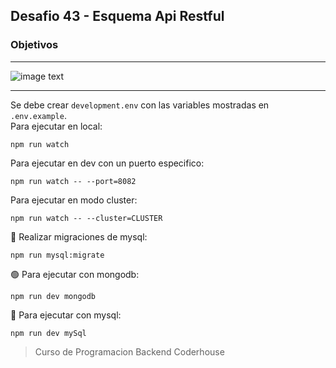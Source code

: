 ## Desafio 43 - Esquema Api Restful

### Objetivos

---

![image text](https://raw.githubusercontent.com/AlejandroD-A/Coderhouse-desafios/main/desafio-43/consigna-43.PNG)

---

Se debe crear `development.env` con las variables mostradas en `.env.example`.  
Para ejecutar en local:

```
npm run watch
```

Para ejecutar en dev con un puerto especifico:

```
npm run watch -- --port=8082
```

Para ejecutar en modo cluster:

```
npm run watch -- --cluster=CLUSTER
```

:seedling: Realizar migraciones de mysql:

```
npm run mysql:migrate
```

:green_circle: Para ejecutar con mongodb:

```
npm run dev mongodb
```

:large_blue_circle: Para ejecutar con mysql:

```
npm run dev mySql
```

> Curso de Programacion Backend Coderhouse
